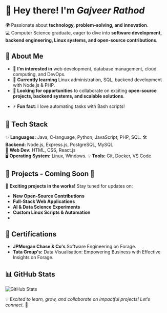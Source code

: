 # 👋 Hey there! I'm *Gajveer Rathod* 

🌍 Passionate about **technology, problem-solving, and innovation**.  
💻 Computer Science graduate, eager to dive into **software development, backend engineering, Linux systems, and open-source contributions**.  

## 🚀 About Me  
- 👀 **I’m interested in** web development, database management, cloud computing, and DevOps.  
- 🌱 **Currently learning** Linux administration, SQL, backend development with Node.js & PHP.  
- 💞️ **Looking for opportunities** to collaborate on exciting **open-source projects, backend systems, and scalable solutions**.  
<!-- - 📫 **How to reach me**: [Email](sgajveer9@gmail.com) | [LinkedIn](www.linkedin.com/in/gajveer-rathod-8ba817280)-->
- ⚡ **Fun fact**: I love automating tasks with Bash scripts!  

## 🔧 Tech Stack  
✨ **Languages:** Java, C-language, Python, JavaScript, PHP, SQL.
🛠️ **Backend:** Node.js, Express.js, PostgreSQL, MySQL  
🔹 **Web Dev:** HTML, CSS, React.js  
🖥️ **Operating System:** Linux, Windows. 
💡 **Tools:** Git, Docker, VS Code  

## 📂 Projects - Coming Soon 🚀  
🔹 **Exciting projects in the works!** Stay tuned for updates on:  
- **New Open-Source Contributions**  
- **Full-Stack Web Applications**  
- **AI & Data Science Experiments**  
- **Custom Linux Scripts & Automation**
- 
<!-- adding later
-**[Project Name](GitHub repo link)** - Brief description (Tech stack used)  
- **[Another Project](GitHub repo link)** - Summary & what it solves  
-->

## 🏅 Certifications  
- **JPMorgan Chase & Co's** Software Engineering on Forage.
- **Tata Group's:** Data Visualisation: Empowering Business with Effective Insights on Forage. 

## 📊 GitHub Stats  
![GitHub Stats](https://github-readme-stats.vercel.app/api?username=Gajveer-Rathod)  

<!-- Soon
## 🤝 How to Contribute  
Want to contribute? Here's how:  
1. **Fork the repo**  
2. **Clone it locally**  
3. **Make your changes & submit a PR!** 
-->

💡 _Excited to learn, grow, and collaborate on impactful projects! Let’s connect._ 🚀  

<!---
Gajveer-Rathod/Gajveer-Rathod is a ✨ special ✨ repository because its `README.md` (this file) appears on your GitHub profile.
You can click the Preview link to take a look at your changes.
--->
